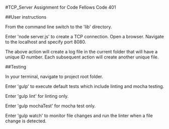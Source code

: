 #TCP_Server Assignment for Code Fellows Code 401

##User instructions

From the command line switch to the 'lib' directory.

Enter 'node server.js' to create a TCP connection.
Open a browser.
Navigate to the localhost and specify port 8080.

The above action will create a log file in the current folder that will have a
unique ID number. Each subsequent action will create another unique file.

##Testing

In your terminal, navigate to project root folder.

Enter 'gulp' to execute default tests which include linting and mocha testing.

Enter 'gulp lint' for linting only.

Enter 'gulp mochaTest' for mocha test only.

Enter 'gulp watch' to monitor file changes and run the linter when a file change is detected.  
